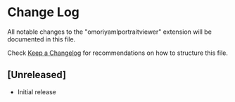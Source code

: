 # Change Log

All notable changes to the "omoriyamlportraitviewer" extension will be documented in this file.

Check [Keep a Changelog](http://keepachangelog.com/) for recommendations on how to structure this file.

## [Unreleased]

- Initial release